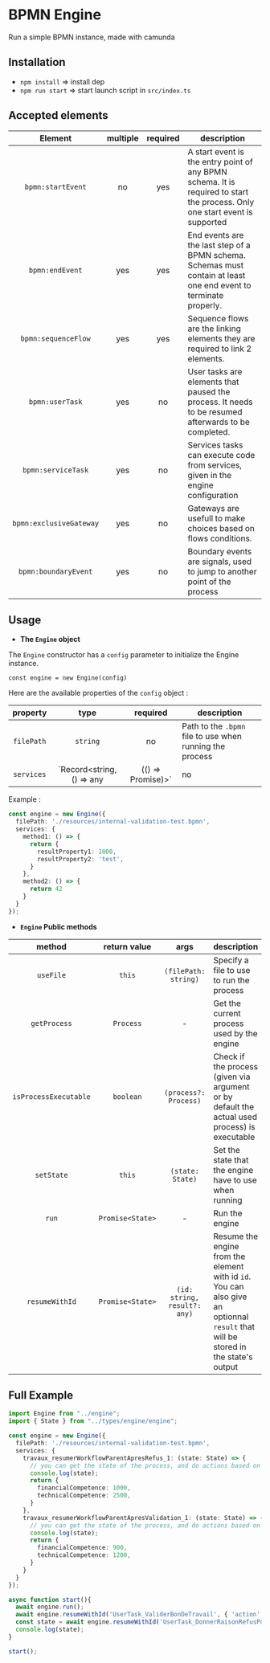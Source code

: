 # BPMN Engine

Run a simple BPMN instance, made with camunda

## Installation

- `npm install`    => install dep
- `npm run start`  => start launch script in `src/index.ts`

## Accepted elements

| Element | multiple | required | description |
|:-------:|:--------:|:--------:|-------------|
| `bpmn:startEvent` | no | yes | A start event is the entry point of any BPMN schema. It is required to start the process. Only one start event is supported |
| `bpmn:endEvent` | yes | yes | End events are the last step of a BPMN schema. Schemas must contain at least one end event to terminate properly. |
| `bpmn:sequenceFlow` | yes | yes | Sequence flows are the linking elements they are required to link 2 elements. |
| `bpmn:userTask` | yes | no | User tasks are elements that paused the process. It needs to be resumed afterwards to be completed. |
| `bpmn:serviceTask` | yes | no | Services tasks can execute code from services, given in the engine configuration |
| `bpmn:exclusiveGateway` | yes | no | Gateways are usefull to make choices based on flows conditions. |
| `bpmn:boundaryEvent` | yes | no | Boundary events are signals, used to jump to another point of the process |

## Usage

- **The `Engine` object**

The `Engine` constructor has a `config` parameter to initialize the Engine instance.

`const engine = new Engine(config)`

Here are the available properties of the `config` object :

| property | type | required | description |
|:--------:|:----:|:--------:|-------------|
| `filePath` | `string` | no | Path to the `.bpmn` file to use when running the process |
| `services` | `Record<string, () => any | (() => Promise<any>)>` | no | The different services that can be called in a service task |

Example :
```typescript
const engine = new Engine({
  filePath: './resources/internal-validation-test.bpmn',
  services: {
    method1: () => {
      return {
        resultProperty1: 1000,
        resultProperty2: 'test',
      }
    },
    method2: () => {
      return 42
    }
  }
});
```


- **`Engine` Public methods**

| method | return value | args | description |
|:------:|:------------:|:----:|-------------|
| `useFile` | `this` | `(filePath: string)` | Specify a file to use to run the process |
| `getProcess` | `Process` | - | Get the current process used by the engine |
| `isProcessExecutable` | `boolean` | `(process?: Process)` | Check if the process (given via argument or by default the actual used process) is executable |
| `setState` | `this` | `(state: State)` | Set the state that the engine have to use when running |
| `run` | `Promise<State>` | - | Run the engine |
| `resumeWithId` | `Promise<State>` | `(id: string, result?: any)` | Resume the engine from the element with id `id`. You can also give an optionnal `result` that will be stored in the state's output |


## Full Example

```typescript
import Engine from "../engine";
import { State } from "../types/engine/engine";

const engine = new Engine({
  filePath: './resources/internal-validation-test.bpmn',
  services: {
    travaux_resumerWorkflowParentApresRefus_1: (state: State) => {
      // you can get the state of the process, and do actions based on that
      console.log(state);
      return {
        financialCompetence: 1000,
        technicalCompetence: 2500,
      }
    },
    travaux_resumerWorkflowParentApresValidation_1: (state: State) => {
      // you can get the state of the process, and do actions based on that
      console.log(state);
      return {
        financialCompetence: 900,
        technicalCompetence: 1200,
      }
    }
  }
});

async function start(){
  await engine.run();
  await engine.resumeWithId('UserTask_ValiderBonDeTravail', { 'action': 'refuser' });
  const state = await engine.resumeWithId('UserTask_DonnerRaisonRefusPourValidationInterne');
  console.log(state);
}

start();
```

